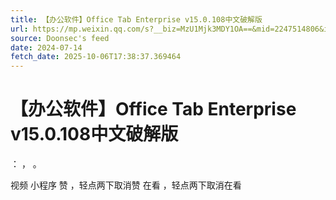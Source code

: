 ```yaml
---
title: 【办公软件】Office Tab Enterprise v15.0.108中文破解版
url: https://mp.weixin.qq.com/s?__biz=MzU1Mjk3MDY1OA==&mid=2247514806&idx=1&sn=19f7c84811851555ec311b79b6b5116a
source: Doonsec's feed
date: 2024-07-14
fetch_date: 2025-10-06T17:38:37.369464
---
```


# 【办公软件】Office Tab Enterprise v15.0.108中文破解版

：
，
。

视频
小程序
赞
，轻点两下取消赞
在看
，轻点两下取消在看